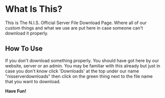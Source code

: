 # What Is This? #

This is The N.I.S. Official Server File Download Page. Where all of our custom things and what we use are put here in case someone can't download it properly.

## How To Use ##

If you don't download something properly. You should have got here by our website, server or an admin. You may be familiar with this already but just in case you don't know click 'Downloads' at the top under our name "nisserverdownloads" then click on the green thing next to the file name that you want to download.

**Have Fun!**